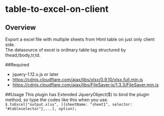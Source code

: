 # table-to-excel-on-client

## Overview
Export a excel file with multiple sheets from Html table on just only client side.  
The datasource of excel is ordinary table tag structured by thead,tbody,tr,td.  

##Required
- jquery-1.12.x.js or later
- https://cdnjs.cloudflare.com/ajax/libs/xlsx/0.9.10/xlsx.full.min.js
- https://cdnjs.cloudflare.com/ajax/libs/FileSaver.js/1.3.3/FileSaver.min.js


##Usage
This plugin has Extended JqueryObject($) to bind the plugin method, so type the codes like this when you use.
``
$.toExcel("output.xlsx", [{sheetName: "sheet1", selector: "#tableselector"},...], option);
``
